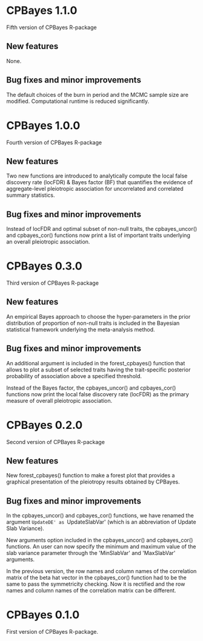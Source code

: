 # CPBayes 1.1.0
Fifth version of CPBayes R-package

## New features

None.

## Bug fixes and minor improvements

The default choices of the burn in period and the MCMC sample size are modified. Computational runtime is reduced significantly.

# CPBayes 1.0.0
Fourth version of CPBayes R-package

## New features

Two new functions are introduced to analytically compute the local false discovery rate (locFDR) & Bayes factor (BF) that quantifies the evidence of aggregate-level pleiotropic association for uncorrelated and correlated summary statistics.

## Bug fixes and minor improvements

Instead of locFDR and optimal subset of non-null traits, the cpbayes_uncor() and cpbayes_cor() functions now print a list of important traits underlying an overall pleiotropic association.

# CPBayes 0.3.0
Third version of CPBayes R-package

## New features

An empirical Bayes approach to choose the hyper-parameters in the prior distribution of proportion of non-null traits is included in the Bayesian statistical framework underlying the meta-analysis method.

## Bug fixes and minor improvements

An additional argument is included in the forest_cpbayes() function that allows to plot a subset of selected traits having the trait-specific posterior probability of association above a specified threshold.  

Instead of the Bayes factor, the cpbayes_uncor() and cpbayes_cor() functions now print the local false discovery rate (locFDR) as the primary measure of overall pleiotropic association.

# CPBayes 0.2.0
Second version of CPBayes R-package

## New features

New forest_cpbayes() function to make a forest plot that provides a graphical presentation of the pleiotropy results obtained by CPBayes.

## Bug fixes and minor improvements

In the cpbayes_uncor() and cpbayes_cor() functions, we have renamed the argument `UpdateDE' as `UpdateSlabVar' (which is an abbreviation of Update Slab Variance).

New arguments option included in the cpbayes_uncor() and cpbayes_cor() functions. An user can now specify the minimum and maximum value of the slab variance parameter through the 'MinSlabVar' and 'MaxSlabVar' arguments.

In the previous version, the row names and column names of the correlation matrix of the beta hat vector in the cpbayes_cor() function had to be the same to pass the symmetricity checking. Now it is rectified and the row names and column names of the correlation matrix can be different.



# CPBayes 0.1.0

First version of CPBayes R-package.



